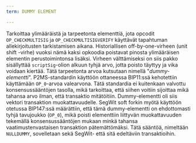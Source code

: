 ```yaml
---
term: DUMMY ELEMENT

---
```

Tarkoittaa ylimääräistä ja tarpeetonta elementtiä, jota opcodit `OP_CHECKMULTISIG` ja `OP_CHECKMULTISIGVERIFY` käyttävät tapahtuman allekirjoitusten tarkistamisen aikana. Historiallisen off-by-one-virheen (unit shift -virhe) vuoksi nämä kaksi opkoodia poistavat pinosta ylimääräisen elementin perustoimintonsa lisäksi. Virheen välttämiseksi on siis pakko sisällyttää `scriptSig`-olion alkuun tyhjä arvo, jotta poisto täyttyy ja vika voidaan kiertää. Tätä tarpeetonta arvoa kutsutaan nimellä "*dummy-elementti*". P2MS-standardin käyttöön ottaneessa BIP11:ssä kehotettiin käyttämään `OP_0`-arvoa valearvona. Tätä standardia ei kuitenkaan valvottu konsensussääntöjen tasolla, mikä tarkoittaa, että siihen voitiin sijoittaa mikä tahansa arvo ilman, että transaktio mitätöitiin. Dummy-elementti oli siis vektori transaktion muokattavuudelle. SegWit soft forkin myötä käyttöön otetussa BIP147:ssä määrättiin, että tämä dummy-elementti on ehdottomasti tyhjä tavujoukko (`OP_0`), mikä poisti elementtiin liittyvän muokattavuuden tekemällä konsensussääntöjen mukaan minkä tahansa vaatimustenvastaisen transaktion pätemättömäksi. Tätä sääntöä, nimeltään `NULLDUMMY`, sovelletaan sekä SegWit- että sitä edeltäviin transaktioihin.
